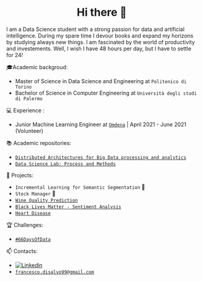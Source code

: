 <h1 align="center"> Hi there 👋<br/> </h1> 

I am a Data Science student with a strong passion for data and artificial intelligence. During my spare time I devour books and expand my horizons by studying always new things. I am fascinated by the world of productivity and investements. Well, I wish I have 48 hours per day, but I have to settle for 24! 

🎓Academic backgroud: 
* Master of Science in Data Science and Engineering at `Politenico di Torino` 
* Bachelor of Science in Computer Engineering at `Università degli studi di Palermo` 

💻 Experience :
* Junior Machine Learning Engineer at [`Omdena`](https://omdena.com/) | April 2021 - June 2021 (Volunteer)

📚 Academic repositories: 
* [`Distributed Architectures for Big Data processing and analytics`](https://github.com/francescodisalvo05/polito-distributed-architectures) 
* [`Data Science Lab: Process and Methods`](https://github.com/francescodisalvo05/polito-data-science-lab)

🔨 Projects: 
* `Incremental Learning for Semantic Segmentation` 👷
* `Stock Manager` 👷
* [`Wine Quality Prediction`](https://github.com/francescodisalvo05/wine-quality-prediction)
* [`Black Lives Matter - Sentiment Analysis`](https://github.com/francescodisalvo05/Twitter-Black-Lives-Matter-SA)
* [`Heart Disease`](https://github.com/francescodisalvo05/HeartDisease)

🏆 Challenges: 
* [`#66DaysOfData`](https://github.com/francescodisalvo05/66DaysOfData)

📫 Contacts:
* [![Linkedin](https://img.shields.io/badge/-LinkedIn-blue?style=flat&logo=Linkedin&logoColor=white)](https://www.linkedin.com/in/francescodisalvo-pa/)
* [`francesco.disalvo99@gmail.com`](mailto:francesco.disalvo99@gmail.com)
